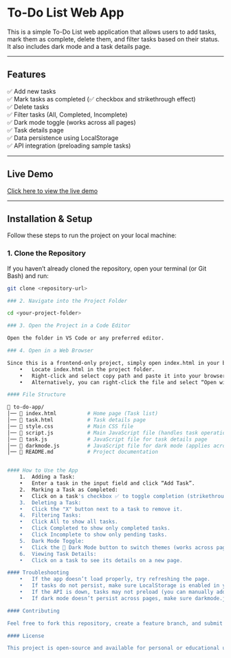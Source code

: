 # To-Do List Web App

This is a simple To-Do List web application that allows users to add tasks, mark them as complete, delete them, and filter tasks based on their status. It also includes dark mode and a task details page.

---

## Features
✅ Add new tasks  
✅ Mark tasks as completed (✅ checkbox and strikethrough effect)  
✅ Delete tasks  
✅ Filter tasks (All, Completed, Incomplete)  
✅ Dark mode toggle (works across all pages)  
✅ Task details page  
✅ Data persistence using LocalStorage  
✅ API integration (preloading sample tasks)  

---

## Live Demo
[Click here to view the live demo](https://skillsforge-to-do-list.netlify.app/) 

---

## Installation & Setup
Follow these steps to run the project on your local machine:

### 1. Clone the Repository
If you haven’t already cloned the repository, open your terminal (or Git Bash) and run:

```sh
git clone <repository-url>

### 2. Navigate into the Project Folder

cd <your-project-folder>

### 3. Open the Project in a Code Editor

Open the folder in VS Code or any preferred editor.

### 4. Open in a Web Browser

Since this is a frontend-only project, simply open index.html in your browser:
	•	Locate index.html in the project folder.
	•	Right-click and select copy path and paste it into your browser.
	•	Alternatively, you can right-click the file and select “Open with” → Chrome/Firefox/Edge.

#### File Structure

📁 to-do-app/
│── 📄 index.html          # Home page (Task list)
│── 📄 task.html           # Task details page
│── 📄 style.css           # Main CSS file
│── 📄 script.js           # Main JavaScript file (handles task operations)
│── 📄 task.js             # JavaScript file for task details page
│── 📄 darkmode.js         # JavaScript file for dark mode (applies across all pages)
│── 📄 README.md           # Project documentation


#### How to Use the App
	1.	Adding a Task:
	•	Enter a task in the input field and click “Add Task”.
	2.	Marking a Task as Completed:
	•	Click on a task's checkbox ✅ to toggle completion (strikethrough effect).
	3.	Deleting a Task:
	•	Click the "X" button next to a task to remove it.
	4.	Filtering Tasks:
	•	Click All to show all tasks.
	•	Click Completed to show only completed tasks.
	•	Click Incomplete to show only pending tasks.
	5.	Dark Mode Toggle:
	•	Click the 🌙 Dark Mode button to switch themes (works across pages).
	6.	Viewing Task Details:
	•	Click on a task to see its details on a new page.

#### Troubleshooting
	•	If the app doesn’t load properly, try refreshing the page.
	•	If tasks do not persist, make sure LocalStorage is enabled in your browser settings.
	•	If the API is down, tasks may not preload (you can manually add tasks instead).
	•	If dark mode doesn’t persist across pages, make sure darkmode.js is properly linked in all HTML files.

#### Contributing

Feel free to fork this repository, create a feature branch, and submit a pull request.

#### License

This project is open-source and available for personal or educational use.



